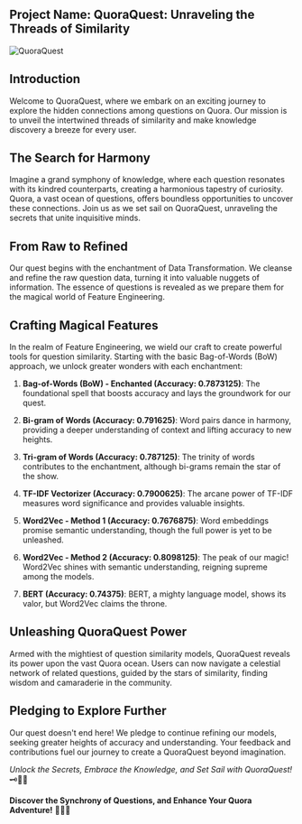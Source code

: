 ## **Project Name: QuoraQuest: Unraveling the Threads of Similarity**

![QuoraQuest](https://www.example.com/images/quora_quest.jpg)

## Introduction

Welcome to QuoraQuest, where we embark on an exciting journey to explore the hidden connections among questions on Quora. Our mission is to unveil the intertwined threads of similarity and make knowledge discovery a breeze for every user.

## The Search for Harmony

Imagine a grand symphony of knowledge, where each question resonates with its kindred counterparts, creating a harmonious tapestry of curiosity. Quora, a vast ocean of questions, offers boundless opportunities to uncover these connections. Join us as we set sail on QuoraQuest, unraveling the secrets that unite inquisitive minds.

## From Raw to Refined

Our quest begins with the enchantment of Data Transformation. We cleanse and refine the raw question data, turning it into valuable nuggets of information. The essence of questions is revealed as we prepare them for the magical world of Feature Engineering.

## Crafting Magical Features

In the realm of Feature Engineering, we wield our craft to create powerful tools for question similarity. Starting with the basic Bag-of-Words (BoW) approach, we unlock greater wonders with each enchantment:

1. **Bag-of-Words (BoW) - Enchanted (Accuracy: 0.7873125)**: The foundational spell that boosts accuracy and lays the groundwork for our quest.

2. **Bi-gram of Words (Accuracy: 0.791625)**: Word pairs dance in harmony, providing a deeper understanding of context and lifting accuracy to new heights.

3. **Tri-gram of Words (Accuracy: 0.787125)**: The trinity of words contributes to the enchantment, although bi-grams remain the star of the show.

4. **TF-IDF Vectorizer (Accuracy: 0.7900625)**: The arcane power of TF-IDF measures word significance and provides valuable insights.

5. **Word2Vec - Method 1 (Accuracy: 0.7676875)**: Word embeddings promise semantic understanding, though the full power is yet to be unleashed.

6. **Word2Vec - Method 2 (Accuracy: 0.8098125)**: The peak of our magic! Word2Vec shines with semantic understanding, reigning supreme among the models.

7. **BERT (Accuracy: 0.74375)**: BERT, a mighty language model, shows its valor, but Word2Vec claims the throne.

## Unleashing QuoraQuest Power

Armed with the mightiest of question similarity models, QuoraQuest reveals its power upon the vast Quora ocean. Users can now navigate a celestial network of related questions, guided by the stars of similarity, finding wisdom and camaraderie in the community.

## Pledging to Explore Further

Our quest doesn't end here! We pledge to continue refining our models, seeking greater heights of accuracy and understanding. Your feedback and contributions fuel our journey to create a QuoraQuest beyond imagination.

*Unlock the Secrets, Embrace the Knowledge, and Set Sail with QuoraQuest!* 🗝️🌊🚀

**Discover the Synchrony of Questions, and Enhance Your Quora Adventure!** 🌟🧭🌌

